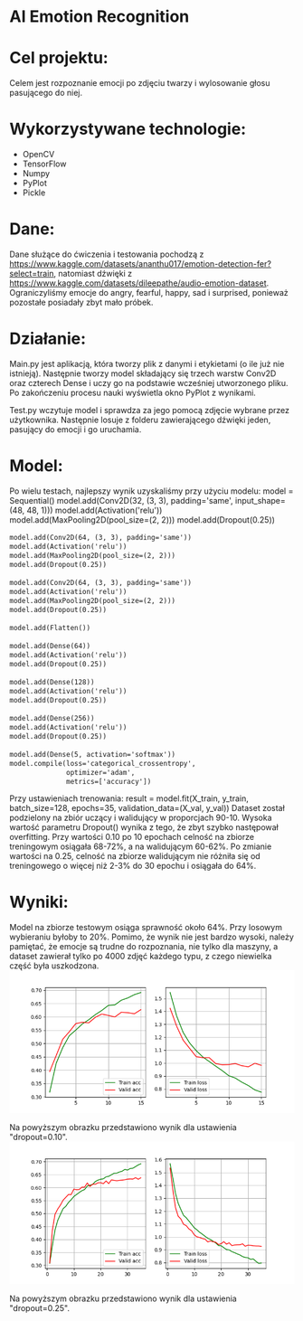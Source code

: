 # AI Emotion Recognition 

# Cel projektu:
Celem jest rozpoznanie emocji po zdjęciu twarzy i wylosowanie głosu pasującego do niej. 

# Wykorzystywane technologie:
- OpenCV
- TensorFlow
- Numpy
- PyPlot
- Pickle

# Dane:
Dane służące do ćwiczenia i testowania pochodzą z https://www.kaggle.com/datasets/ananthu017/emotion-detection-fer?select=train, natomiast dźwięki z https://www.kaggle.com/datasets/dileepathe/audio-emotion-dataset. Ograniczyliśmy emocje do angry, fearful, happy, sad i surprised, ponieważ pozostałe posiadały zbyt mało próbek.

# Działanie:
Main.py jest aplikacją, która tworzy plik z danymi i etykietami (o ile już nie istnieją). Następnie tworzy model składający się trzech warstw Conv2D oraz czterech Dense i uczy go na podstawie wcześniej utworzonego pliku. Po zakończeniu procesu nauki wyświetla okno PyPlot z wynikami.

Test.py wczytuje model i sprawdza za jego pomocą zdjęcie wybrane przez użytkownika. Następnie losuje z folderu zawierającego dźwięki jeden, pasujący do emocji i go uruchamia.

# Model:
Po wielu testach, najlepszy wynik uzyskaliśmy przy użyciu modelu:
    model = Sequential()
    model.add(Conv2D(32, (3, 3), padding='same', input_shape=(48, 48, 1)))
    model.add(Activation('relu'))
    model.add(MaxPooling2D(pool_size=(2, 2)))
    model.add(Dropout(0.25))

    model.add(Conv2D(64, (3, 3), padding='same'))
    model.add(Activation('relu'))
    model.add(MaxPooling2D(pool_size=(2, 2)))
    model.add(Dropout(0.25))

    model.add(Conv2D(64, (3, 3), padding='same'))
    model.add(Activation('relu'))
    model.add(MaxPooling2D(pool_size=(2, 2)))
    model.add(Dropout(0.25))

    model.add(Flatten())

    model.add(Dense(64))
    model.add(Activation('relu'))
    model.add(Dropout(0.25))

    model.add(Dense(128))
    model.add(Activation('relu'))
    model.add(Dropout(0.25))

    model.add(Dense(256))
    model.add(Activation('relu'))
    model.add(Dropout(0.25))

    model.add(Dense(5, activation='softmax'))
    model.compile(loss='categorical_crossentropy',
                  optimizer='adam',
                  metrics=['accuracy'])
                  
Przy ustawieniach trenowania:
    result = model.fit(X_train, y_train, batch_size=128, epochs=35, validation_data=(X_val, y_val))
Dataset został podzielony na zbiór uczący i walidujący w proporcjach 90-10.
Wysoka wartość parametru Dropout() wynika z tego, że zbyt szybko następował overfitting. Przy wartości 0.10 po 10 epochach celność na zbiorze treningowym osiągała 68-72%, a na walidującym 60-62%. Po zmianie wartości na 0.25, celność na zbiorze walidującym nie różniła się od treningowego o więcej niż 2-3% do 30 epochu i osiągała do 64%.

# Wyniki:
Model na zbiorze testowym osiąga sprawność około 64%. Przy losowym wybieraniu byłoby to 20%. Pomimo, że wynik nie jest bardzo wysoki, należy pamiętać, że emocje są trudne do rozpoznania, nie tylko dla maszyny, a dataset zawierał tylko po 4000 zdjęć każdego typu, z czego niewielka część była uszkodzona.
![PyPlotOut1](Pictures/pyPlot1.png)

Na powyższym obrazku przedstawiono wynik dla ustawienia "dropout=0.10".
![PyPlotOut2](Pictures/pyPlot2.png)

Na powyższym obrazku przedstawiono wynik dla ustawienia "dropout=0.25".
